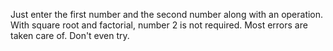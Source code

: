 Just enter the first number and the second number along with an operation. With square root and factorial, number 2 is not required. Most errors are taken care of. Don't even try.